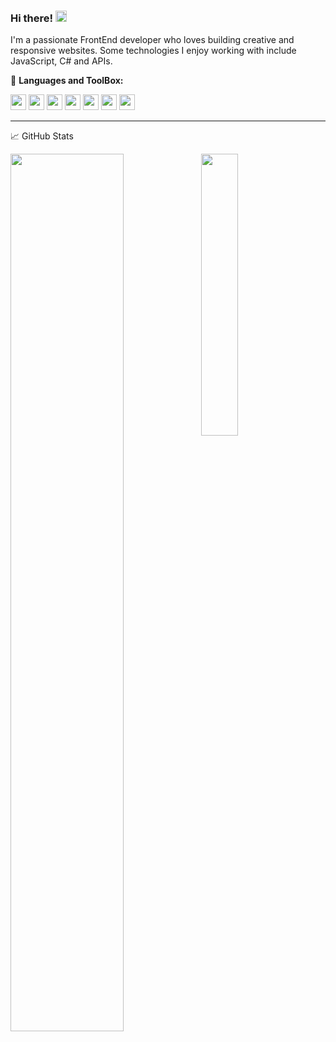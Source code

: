 <!--
**nodensera/nodensera** is a ✨ _special_ ✨ repository because its `README.md` (this file) appears on your GitHub profile.

Here are some ideas to get you started:

- 🔭 I’m currently working on ...
- 🌱 I’m currently learning ...
- 👯 I’m looking to collaborate on ...
- 🤔 I’m looking for help with ...
- 💬 Ask me about ...
- 📫 How to reach me: ...
- 😄 Pronouns: ...
- ⚡ Fun fact: ...
-->

### Hi there! <img src="https://raw.githubusercontent.com/MartinHeinz/MartinHeinz/master/wave.gif" width="18px">
I'm a passionate FrontEnd developer who loves building creative and responsive websites. Some technologies I enjoy working with include JavaScript, C# and APIs.

🧰 **Languages and ToolBox:**  

<code><img height="25" src="https://cdn.jsdelivr.net/gh/devicons/devicon/icons/html5/html5-original.svg" /></code>
<code><img height="25" src="https://cdn.jsdelivr.net/gh/devicons/devicon/icons/css3/css3-original.svg" /></code>
<code><img height="25" src="https://cdn.jsdelivr.net/gh/devicons/devicon/icons/javascript/javascript-original.svg" /></code>
<code><img height="25" src="https://cdn.jsdelivr.net/gh/devicons/devicon/icons/csharp/csharp-original.svg" /></code>
<code><img height="25" src="https://cdn.jsdelivr.net/gh/devicons/devicon/icons/postgresql/postgresql-original.svg" /></code>
<code><img height="25" src="https://cdn.jsdelivr.net/gh/devicons/devicon/icons/github/github-original.svg" /></code>
<code><img height="25" src="https://cdn.jsdelivr.net/gh/devicons/devicon/icons/figma/figma-original.svg"></code>

---

&#x1f4c8; GitHub Stats

<img align="left" width="60%" src="https://github-readme-stats.vercel.app/api?username=nodensera&show_icons=true&theme=vue-dark" />

<img align="leftt" width="34%" src="https://github-readme-stats.vercel.app/api/top-langs/?username=nodensera&langs_count=8&theme=vue-dark" />


<!--
---

🧰 Toolbox



---
-->
















